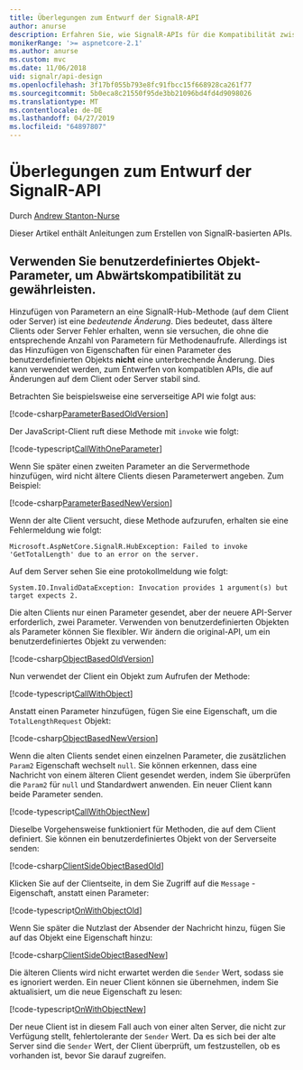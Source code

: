 ```yaml
---
title: Überlegungen zum Entwurf der SignalR-API
author: anurse
description: Erfahren Sie, wie SignalR-APIs für die Kompatibilität zwischen Versionen Ihrer App zu entwerfen.
monikerRange: '>= aspnetcore-2.1'
ms.author: anurse
ms.custom: mvc
ms.date: 11/06/2018
uid: signalr/api-design
ms.openlocfilehash: 3f17bf055b793e8fc91fbcc15f668928ca261f77
ms.sourcegitcommit: 5b0eca8c21550f95de3bb21096bd4fd4d9098026
ms.translationtype: MT
ms.contentlocale: de-DE
ms.lasthandoff: 04/27/2019
ms.locfileid: "64897807"
---
```

# <a name="signalr-api-design-considerations"></a>Überlegungen zum Entwurf der SignalR-API

Durch [Andrew Stanton-Nurse](https://twitter.com/anurse)

Dieser Artikel enthält Anleitungen zum Erstellen von SignalR-basierten APIs.

## <a name="use-custom-object-parameters-to-ensure-backwards-compatibility"></a>Verwenden Sie benutzerdefiniertes Objekt-Parameter, um Abwärtskompatibilität zu gewährleisten.

Hinzufügen von Parametern an eine SignalR-Hub-Methode (auf dem Client oder Server) ist eine *bedeutende Änderung*. Dies bedeutet, dass ältere Clients oder Server Fehler erhalten, wenn sie versuchen, die ohne die entsprechende Anzahl von Parametern für Methodenaufrufe. Allerdings ist das Hinzufügen von Eigenschaften für einen Parameter des benutzerdefinierten Objekts **nicht** eine unterbrechende Änderung. Dies kann verwendet werden, zum Entwerfen von kompatiblen APIs, die auf Änderungen auf dem Client oder Server stabil sind.

Betrachten Sie beispielsweise eine serverseitige API wie folgt aus:

[!code-csharp[ParameterBasedOldVersion](api-design/sample/Samples.cs?name=ParameterBasedOldVersion)]

Der JavaScript-Client ruft diese Methode mit `invoke` wie folgt:

[!code-typescript[CallWithOneParameter](api-design/sample/Samples.ts?name=CallWithOneParameter)]

Wenn Sie später einen zweiten Parameter an die Servermethode hinzufügen, wird nicht ältere Clients diesen Parameterwert angeben. Zum Beispiel:

[!code-csharp[ParameterBasedNewVersion](api-design/sample/Samples.cs?name=ParameterBasedNewVersion)]

Wenn der alte Client versucht, diese Methode aufzurufen, erhalten sie eine Fehlermeldung wie folgt:

```
Microsoft.AspNetCore.SignalR.HubException: Failed to invoke 'GetTotalLength' due to an error on the server.
```

Auf dem Server sehen Sie eine protokollmeldung wie folgt:

```
System.IO.InvalidDataException: Invocation provides 1 argument(s) but target expects 2.
```

Die alten Clients nur einen Parameter gesendet, aber der neuere API-Server erforderlich, zwei Parameter. Verwenden von benutzerdefinierten Objekten als Parameter können Sie flexibler. Wir ändern die original-API, um ein benutzerdefiniertes Objekt zu verwenden:

[!code-csharp[ObjectBasedOldVersion](api-design/sample/Samples.cs?name=ObjectBasedOldVersion)]

Nun verwendet der Client ein Objekt zum Aufrufen der Methode:

[!code-typescript[CallWithObject](api-design/sample/Samples.ts?name=CallWithObject)]

Anstatt einen Parameter hinzufügen, fügen Sie eine Eigenschaft, um die `TotalLengthRequest` Objekt:

[!code-csharp[ObjectBasedNewVersion](api-design/sample/Samples.cs?name=ObjectBasedNewVersion&highlight=4,9-13)]

Wenn die alten Clients sendet einen einzelnen Parameter, die zusätzlichen `Param2` Eigenschaft wechselt `null`. Sie können erkennen, dass eine Nachricht von einem älteren Client gesendet werden, indem Sie überprüfen die `Param2` für `null` und Standardwert anwenden. Ein neuer Client kann beide Parameter senden.

[!code-typescript[CallWithObjectNew](api-design/sample/Samples.ts?name=CallWithObjectNew)]

Dieselbe Vorgehensweise funktioniert für Methoden, die auf dem Client definiert. Sie können ein benutzerdefiniertes Objekt von der Serverseite senden:

[!code-csharp[ClientSideObjectBasedOld](api-design/sample/Samples.cs?name=ClientSideObjectBasedOld)]

Klicken Sie auf der Clientseite, in dem Sie Zugriff auf die `Message` -Eigenschaft, anstatt einen Parameter:

[!code-typescript[OnWithObjectOld](api-design/sample/Samples.ts?name=OnWithObjectOld)]

Wenn Sie später die Nutzlast der Absender der Nachricht hinzu, fügen Sie auf das Objekt eine Eigenschaft hinzu:

[!code-csharp[ClientSideObjectBasedNew](api-design/sample/Samples.cs?name=ClientSideObjectBasedNew&highlight=5)]

Die älteren Clients wird nicht erwartet werden die `Sender` Wert, sodass sie es ignoriert werden. Ein neuer Client können sie übernehmen, indem Sie aktualisiert, um die neue Eigenschaft zu lesen:

[!code-typescript[OnWithObjectNew](api-design/sample/Samples.ts?name=OnWithObjectNew&highlight=2-5)]

Der neue Client ist in diesem Fall auch von einer alten Server, die nicht zur Verfügung stellt, fehlertolerante der `Sender` Wert. Da es sich bei der alte Server sind die `Sender` Wert, der Client überprüft, um festzustellen, ob es vorhanden ist, bevor Sie darauf zugreifen.
